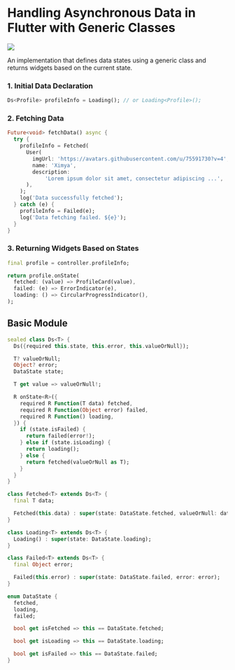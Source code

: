 # Handling Asynchronous Data in Flutter with Generic Classes

![](https://velog.velcdn.com/images/ximya_hf/post/2bfbe6c3-bff8-43b1-b086-992d0123ce8e/image.png)

An implementation that defines data states using a generic class and returns widgets based on the current state.



### 1. Initial Data Declaration

```dart
Ds<Profile> profileInfo = Loading(); // or Loading<Profile>();
```

### 2. Fetching Data
```dart
Future<void> fetchData() async {  
  try {  
    profileInfo = Fetched(  
      User(  
        imgUrl: 'https://avatars.githubusercontent.com/u/75591730?v=4',  
        name: 'Ximya',  
        description:  
            'Lorem ipsum dolor sit amet, consectetur adipiscing ...',  
      ),  
    ); 
    log('Data successfully fetched');  
  } catch (e) {  
    profileInfo = Failed(e);  
    log('Data fetching failed. ${e}');  
  }  
}
```

### 3. Returning Widgets Based on States
```dart
final profile = controller.profileInfo;

return profile.onState(  
  fetched: (value) => ProfileCard(value),  
  failed: (e) => ErrorIndicator(e),  
  loading: () => CircularProgressIndicator(),  
);
```


## Basic Module

```dart
sealed class Ds<T> {
  Ds({required this.state, this.error, this.valueOrNull});

  T? valueOrNull;
  Object? error;
  DataState state;

  T get value => valueOrNull!;

  R onState<R>({
    required R Function(T data) fetched,
    required R Function(Object error) failed,
    required R Function() loading,
  }) {
    if (state.isFailed) {
      return failed(error!);
    } else if (state.isLoading) {
      return loading();
    } else {
      return fetched(valueOrNull as T);
    }
  }
}

class Fetched<T> extends Ds<T> {
  final T data;

  Fetched(this.data) : super(state: DataState.fetched, valueOrNull: data);
}

class Loading<T> extends Ds<T> {
  Loading() : super(state: DataState.loading);
}

class Failed<T> extends Ds<T> {
  final Object error;

  Failed(this.error) : super(state: DataState.failed, error: error);
}

enum DataState {
  fetched,
  loading,
  failed;

  bool get isFetched => this == DataState.fetched;

  bool get isLoading => this == DataState.loading;

  bool get isFailed => this == DataState.failed;
}

```

